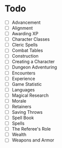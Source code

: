 # Todo

- [ ] Advancement
- [ ] Alignment
- [ ] Awarding XP
- [ ] Character Classes
- [ ] Cleric Spells
- [ ] Combat Tables
- [ ] Construction
- [ ] Creating a Character
- [ ] Dungeon Adventuring
- [ ] Encounters
- [ ] Experience
- [ ] Game Statistic
- [ ] Languages
- [ ] Magical Research
- [ ] Morale
- [ ] Retainers
- [ ] Saving Throws
- [ ] Spell Book
- [ ] Spells
- [ ] The Referee's Role
- [ ] Wealth
- [ ] Weapons and Armor
